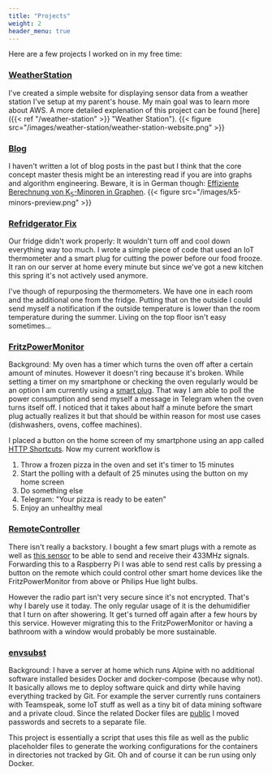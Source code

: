 ```yaml
---
title: "Projects"
weight: 2
header_menu: true
---
```


Here are a few projects I worked on in my free time:

### [WeatherStation](https://wetter.julian-sauer.com/#/en/)
I've created a simple website for displaying sensor data from a weather station I've setup at my parent's house.
My main goal was to learn more about AWS.
A more detailed explenation of this project can be found [here]({{< ref "/weather-station" >}} "Weather Station").
{{< figure src="/images/weather-station/weather-station-website.png" >}}

### [Blog](https://blog.julian-sauer.com)
I haven't written a lot of blog posts in the past but I think that the core concept master thesis might be an interesting read if you are into graphs and algorithm engineering.
Beware, it is in German though: [Effiziente Berechnung von K<sub>5</sub>-Minoren in Graphen](https://blog.julian-sauer.com/posts/k5-minors).
{{< figure src="/images/k5-minors-preview.png" >}}

### [Refridgerator Fix](https://github.com/JulianSauer/RefrigeratorFix)
Our fridge didn't work properly: It wouldn't turn off and cool down everything way too much.
I wrote a simple piece of code that used an IoT thermometer and a smart plug for cutting the power before our food frooze.
It ran on our server at home every minute but since we've got a new kitchen this spring it's not actively used anymore.

I've though of repurposing the thermometers.
We have one in each room and the additional one from the fridge.
Putting that on the outside I could send myself a notification if the outside temperature is lower than the room temperature during the summer.
Living on the top floor isn't easy sometimes...

### [FritzPowerMonitor](https://github.com/JulianSauer/FritzPowerMonitor)
Background: My oven has a timer which turns the oven off after a certain amount of minutes. However it doesn't ring because it's broken. While setting a timer on my smartphone or checking the oven regularly would be an option I am currently using a [smart plug](https://avm.de/produkte/fritzdect/fritzdect-200/). That way I am able to poll the power consumption and send myself a message in Telegram when the oven turns itself off. I noticed that it takes about half a minute before the smart plug actually realizes it but that should be within reason for most use cases (dishwashers, ovens, coffee machines).

I placed a button on the home screen of my smartphone using an app called [HTTP Shortcuts](https://http-shortcuts.rmy.ch/). Now my current workflow is
1. Throw a frozen pizza in the oven and set it's timer to 15 minutes
2. Start the polling with a default of 25 minutes using the button on my home screen
3. Do something else
4. Telegram: "Your pizza is ready to be eaten"
5. Enjoy an unhealthy meal

### [RemoteController](https://github.com/JulianSauer/RemoteController)
There isn't really a backstory. I bought a few smart plugs with a remote as well as [this sensor](https://www.tinkerforge.com/en/shop/remote-switch-v2-bricklet.html) to be able to send and receive their 433MHz signals. Forwarding this to a Raspberry Pi I was able to send rest calls by pressing a button on the remote which could control other smart home devices like the FritzPowerMonitor from above or Philips Hue light bulbs. 

However the radio part isn't very secure since it's not encrypted. That's why I barely use it today. The only regular usage of it is the dehumidifier that I turn on after showering. It get's turned off again after a few hours by this service. However migrating this to the FritzPowerMonitor or having a bathroom with a window would probably be more sustainable.

### [envsubst](https://github.com/JulianSauer/envsubst)
Background: I have a server at home which runs Alpine with no additional software installed besides Docker and docker-compose (because why not). It basically allows me to deploy software quick and dirty while having everything tracked by Git. For example the server currently runs containers with Teamspeak, some IoT stuff as well as a tiny bit of data mining software and a private cloud. Since the related Docker files are [public](https://github.com/JulianSauer/Docker-Server) I moved passwords and secrets to a separate file.

This project is essentially a script that uses this file as well as the public placeholder files to generate the working configurations for the containers in directories not tracked by Git. Oh and of course it can be run using only Docker.
